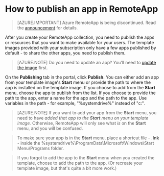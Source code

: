 <properties
    pageTitle="Publish an app in Azure RemoteApp | Microsoft Azure"
    description="Learn how to publish applications and resources in Azure RemoteApp."
    services="remoteapp"
    documentationCenter=""
    authors="lizap"
    manager="mbaldwin" />

<tags
    ms.service="remoteapp"
    ms.workload="tbd"
    ms.tgt_pltfrm="na"
    ms.devlang="na"
    ms.topic="article"
    ms.date="08/15/2016"
    ms.author="elizapo" />


# <a name="how-to-publish-an-app-in-remoteapp"></a>How to publish an app in RemoteApp

> [AZURE.IMPORTANT]
> Azure RemoteApp is being discontinued. Read the [announcement](https://go.microsoft.com/fwlink/?linkid=821148) for details.

After you create your RemoteApp collection, you need to publish the apps or resources that you want to make available for your users. The template images provided with your subscription only have a few apps published by default - to share the other apps, you need to publish them.

> [AZURE.NOTE] Do you need to update an app? You'll need to [update the image](remoteapp-update.md) first.

On the **Publishing** tab in the portal, click **Publish**. You can either add an app from your template image's **Start** menu or provide the path to where the app is installed on the template image. If you choose to add from the **Start** menu, choose the app to publish from the list. If you choose to provide the path to the app, enter a name for the app and the path to the app. Use variables in the path - for example, "%systemdrive%" instead of "c:\".

> [AZURE.NOTE] If you want to add your app from the **Start** menu, you need to have *added that app to the **Start** menu on your template image.* Otherwise, RemoteApp will only see what *is* on the **Start** menu, and you will be confused. 

>To make sure your app is in the **Start** menu, place a shortcut file - **.lnk** - inside the %systemdrive%\ProgramData\Microsoft\Windows\Start Menu\Programs folder.

> If you forgot to add the app to the **Start** menu when you created the template, choose to add the path to the app. (Or recreate your template image, but that's quite a bit more work.)


 
